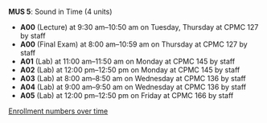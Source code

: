 **MUS 5**: Sound in Time (4 units)

- **A00** (Lecture) at 9:30 am–10:50 am on Tuesday, Thursday at CPMC 127 by staff
- **A00** (Final Exam) at 8:00 am–10:59 am on Thursday at CPMC 127 by staff
- **A01** (Lab) at 11:00 am–11:50 am on Monday at CPMC 145 by staff
- **A02** (Lab) at 12:00 pm–12:50 pm on Monday at CPMC 145 by staff
- **A03** (Lab) at 8:00 am–8:50 am on Wednesday at CPMC 136 by staff
- **A04** (Lab) at 9:00 am–9:50 am on Wednesday at CPMC 136 by staff
- **A05** (Lab) at 12:00 pm–12:50 pm on Friday at CPMC 166 by staff

[Enrollment numbers over time](./MUS5.tsv)
